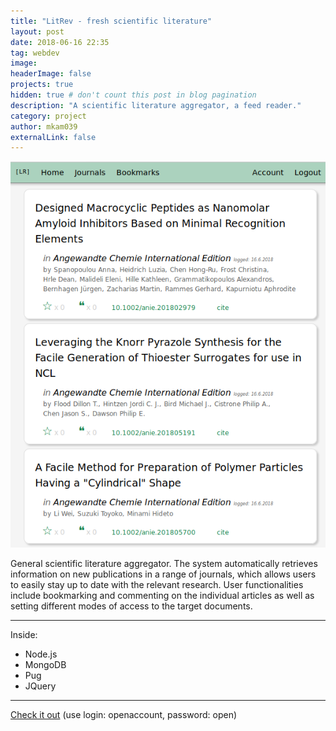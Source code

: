 ```yaml
---
title: "LitRev - fresh scientific literature"
layout: post
date: 2018-06-16 22:35
tag: webdev
image: 
headerImage: false
projects: true
hidden: true # don't count this post in blog pagination
description: "A scientific literature aggregator, a feed reader."
category: project
author: mkam039
externalLink: false
---
```


![Screenshot](/assets/images/litrev_screenshot.png)

General scientific literature aggregator. The system automatically retrieves information on new publications in a range of journals, which allows users to easily stay up to date with the relevant research. User functionalities include bookmarking and commenting on the individual articles as well as setting different modes of access to the target documents.

---

Inside:

- Node.js
- MongoDB
- Pug
- JQuery

---

[Check it out](https://litrev.org) (use login: openaccount, password: open)
